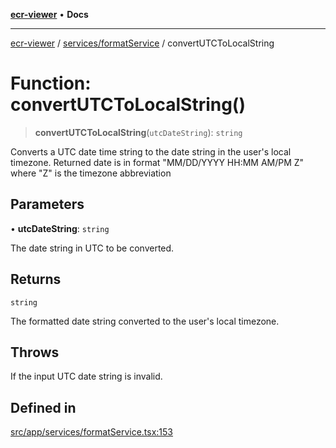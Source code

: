 [**ecr-viewer**](../../../README.md) • **Docs**

***

[ecr-viewer](../../../README.md) / [services/formatService](../README.md) / convertUTCToLocalString

# Function: convertUTCToLocalString()

> **convertUTCToLocalString**(`utcDateString`): `string`

Converts a UTC date time string to the date string in the user's local timezone.
Returned date is in format "MM/DD/YYYY HH:MM AM/PM Z" where "Z" is the timezone abbreviation

## Parameters

• **utcDateString**: `string`

The date string in UTC to be converted.

## Returns

`string`

The formatted date string converted to the user's local timezone.

## Throws

If the input UTC date string is invalid.

## Defined in

[src/app/services/formatService.tsx:153](https://github.com/CDCgov/phdi/blob/55d1a87d29da9da2522ba2a73bc122cba666b133/containers/ecr-viewer/src/app/services/formatService.tsx#L153)
